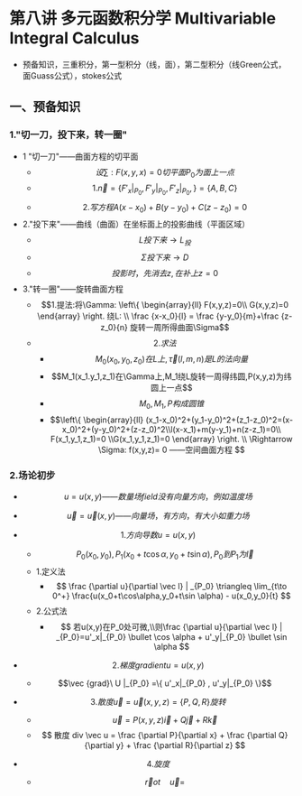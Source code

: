 # 第八讲 多元函数积分学 Multivariable Integral Calculus
* 预备知识，三重积分，第一型积分（线，面），第二型积分（线Green公式，面Guass公式），stokes公式 

## 一、预备知识
### 1."切一刀，投下来，转一圈"
* 1 "切一刀"——曲面方程的切平面
    * $$设\sum : F(x,y,x)=0 切平面 P_0为面上一点$$
    * $$1. \vec n = \{ F'_x|_{P_0}, F'_y|_{P_0}, F'_z|_{P_0}, \} = \{A,B,C\}$$
    * $$ 2. 写方程 A(x-x_0)+B(y-y_0)+C(z-z_0) = 0 $$
* 2."投下来"——曲线（曲面）在坐标面上的投影曲线（平面区域）
    * $$ L 投下来\rightarrow L_投$$ 
    * $$ \Sigma 投下来\rightarrow D$$
    * $$ 投影时，先消去z,在补上z=0$$
* 3."转一圈"——旋转曲面方程
    * $$1.提法:将\Gamma: \left\{ \begin{array}{ll} F(x,y,z)=0\\ G(x,y,z)=0    \end{array} \right. 绕L: \\ \frac {x-x_0}{l} =  \frac {y-y_0}{m}+\frac {z-z_0}{n} 旋转一周所得曲面\Sigma$$ 
    * $$2.求法$$
        * $$M_0(x_0,y_0,z_0)在L上, \vec \tau (l,m,n)是L的法向量 $$
        * $$M_1(x_1.y_1,z_1)在\Gamma上,M_1绕L旋转一周得纬圆,P(x,y,z)为纬圆上一点$$
        * $$ M_0,M_1,P构成圆锥$$
        * $$\left\{ \begin{array}{ll} (x_1-x_0)^2+(y_1-y_0)^2+(z_1-z_0)^2=(x-x_0)^2+(y-y_0)^2+(z-z_0)^2\\l(x-x_1)+m(y-y_1)+n(z-z_1)=0\\F(x_1,y_1,z_1)=0 \\G(x_1,y_1,z_1)=0    \end{array} \right.  \\ \Rightarrow \Sigma: f(x,y,z)= 0 ——空间曲面方程 $$

### 2.场论初步
* $$u=u(x,y) —— 数量场 field 没有向量方向，例如温度场$$
* $$\vec u = \vec u(x,y) —— 向量场，有方向，有大小 如重力场$$

* $$1.方向导数 u=u(x,y)$$             
    * $$P_0(x_0,y_0), P_1(x_0+t\cos\alpha,y_0+t\sin \alpha),P_0到P_1为\vec l$$
    * 1.定义法 
        * $$ \frac {\partial u}{\partial \vec l} | _{P_0} \triangleq \lim_{t\to 0^+} \frac{u(x_0+t\cos\alpha,y_0+t\sin \alpha) - u(x_0,y_0}{t} $$
    * 2.公式法
        * $$ 若u(x,y)在P_0处可微,\\则\frac {\partial u}{\partial \vec l} | _{P_0}=u'_x|_{P_0} \bullet \cos \alpha + u'_y|_{P_0} \bullet \sin \alpha $$

* $$2.梯度gradient u=u(x,y) $$
    * $$\vec {grad}\ U |_{P_0} =\{ u'_x|_{P_0} , u'_y|_{P_0} \}$$
    
* $$3.散度 \vec u = \vec u(x,y,z) = \{P,Q,R\} 旋转 $$
    * $$ \vec u = P(x,y,z)\vec i + Q\vec j + R\vec k  $$
    * $$ 散度 div \vec u = \frac {\partial P}{\partial x} + \frac {\partial Q}{\partial y} + \frac {\partial R}{\partial z} $$
    
* $$4.旋度$$
    * $$ \vec rot \quad \vec u =  $$



